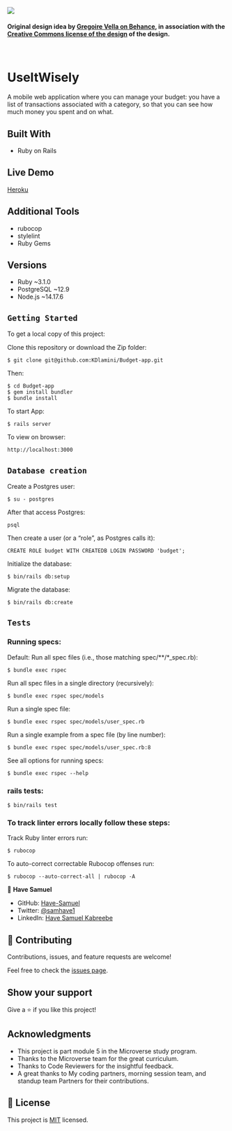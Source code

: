![](https://img.shields.io/badge/Microverse-blueviolet)

#### Original design idea by **[Gregoire Vella on Behance](https://www.behance.net/gregoirevella)**, in association with the [Creative Commons license of the design](https://creativecommons.org/licenses/by-nc/4.0/) of the design.
<br />

# UseItWisely

A mobile web application where you can manage your budget: you have a list of transactions associated with a category, so that you can see how much money you spent and on what.

## Built With

- Ruby on Rails

## Live Demo
[Heroku]()

## Additional Tools

- rubocop
- stylelint
- Ruby Gems

## Versions
- Ruby  ~3.1.0
- PostgreSQL  ~12.9
- Node.js  ~14.17.6

## `Getting Started`

To get a local copy of this project:

Clone this repository or download the Zip folder:
```
$ git clone git@github.com:KDlamini/Budget-app.git
```
Then:
```
$ cd Budget-app
$ gem install bundler
$ bundle install
```

To start App:
```
$ rails server
```

To view on browser:
```
http://localhost:3000
```

## `Database creation`

Create a Postgres user:
```
$ su - postgres
```

After that access Postgres:
```
psql
```

Then create a user (or a “role”, as Postgres calls it):
```
CREATE ROLE budget WITH CREATEDB LOGIN PASSWORD 'budget';
```

Initialize the database:
```
$ bin/rails db:setup
```

Migrate the database:
```
$ bin/rails db:create
```

## `Tests`

### Running specs:
Default: Run all spec files (i.e., those matching spec/**/*_spec.rb):
```
$ bundle exec rspec
```
Run all spec files in a single directory (recursively):
```
$ bundle exec rspec spec/models
```
Run a single spec file:
```
$ bundle exec rspec spec/models/user_spec.rb
```

Run a single example from a spec file (by line number):
```
$ bundle exec rspec spec/models/user_spec.rb:8
```

See all options for running specs:
```
$ bundle exec rspec --help
```

### rails tests:

```
$ bin/rails test
```

### To track linter errors locally follow these steps:

Track Ruby linter errors run:
```
$ rubocop
```
To auto-correct correctable Rubocop offenses run:
```
$ rubocop --auto-correct-all | rubocop -A
```

👤 **Have Samuel**

- GitHub: [Have-Samuel](https://github.com/Have-Samuel)
- Twitter: [@samhave1](https://twitter.com/@samhave1)
- LinkedIn: [Have Samuel Kabreebe](https://linkedin.com/in/Have-Samuel-Kabreebe)

## 🤝 Contributing

Contributions, issues, and feature requests are welcome!

Feel free to check the [issues page](https://github.com/Have-Samuel/BudgetApp/issues).

## Show your support

Give a ⭐️ if you like this project!

## Acknowledgments

- This project is part module 5 in the Microverse study program.
- Thanks to the Microverse team for the great curriculum.
- Thanks to Code Reviewers for the insightful feedback.
- A great thanks to My coding partners, morning session team, and standup team Partners for their contributions.

## 📝 License

This project is [MIT](./MIT.md) licensed.